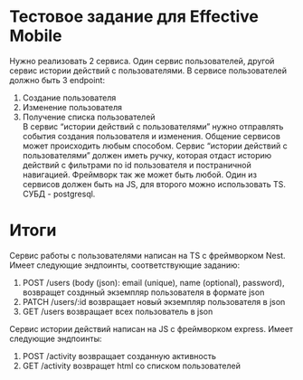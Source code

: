 # Тестовое задание для Effective Mobile 

Нужно реализовать 2 сервиса. Один сервис пользователей, другой сервис истории действий с
пользователями. В сервисе пользователей должно быть 3 endpoint:
1. Создание пользователя
2. Изменение пользователя
3. Получение списка пользователей  
В сервис “истории действий с пользователями” нужно отправлять события создания пользователя
и изменения. Общение сервисов может происходить любым способом. Сервис “истории действий
с пользователями” должен иметь ручку, которая отдаст историю действий с фильтрами по id
пользователя и постраничной навигацией. Фреймворк так же может быть любой. Один из
сервисов должен быть на JS, для второго можно использовать TS. СУБД - postgresql.

# Итоги

Сервис работы с пользователями написан на TS с фреймворком Nest. Имеет следующие эндпоинты, соответствующие заданию:
1. POST /users (body (json): email (unique), name (optional), password), возвращет созднный экземпляр пользователя в формате json
2. PATCH /users/:id возвращает новый экземпляр пользователя в json
3. GET /users возвращает всех пользователь в json  

Сервис истории действий написан на JS с фреймворком express. Имеет следующие эндпоинты:
1. POST /activity возвращает созданную активность
2. GET /activity возвращет html со списком пользователей


